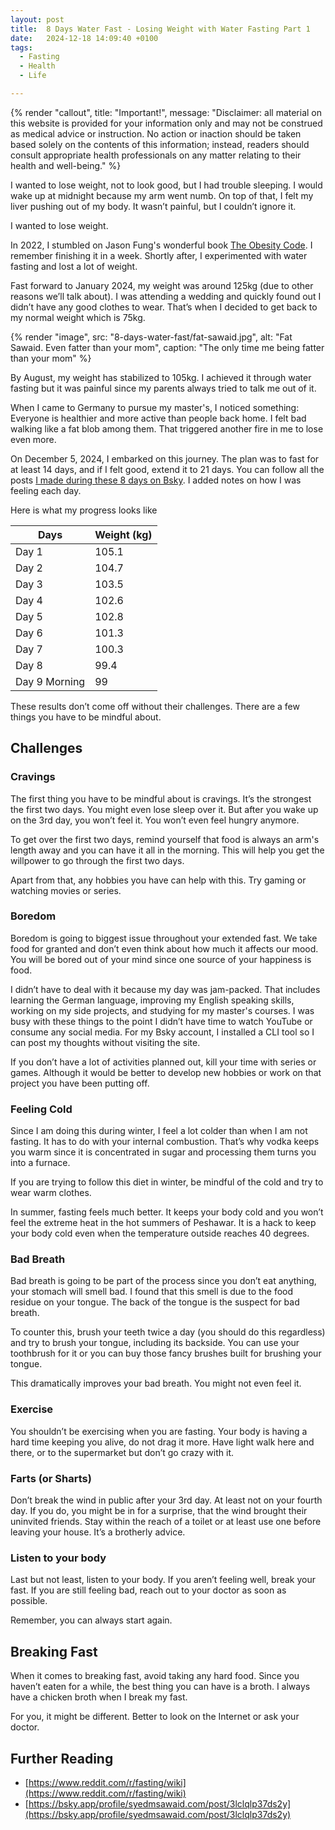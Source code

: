 ```yaml
---
layout: post
title:  8 Days Water Fast - Losing Weight with Water Fasting Part 1
date:   2024-12-18 14:09:40 +0100
tags:
  - Fasting
  - Health
  - Life

---
```


{% render "callout", title: "Important!", message: "Disclaimer: all material on this website is provided for your information only and may not be construed as medical advice or instruction. No action or inaction should be taken based solely on the contents of this information; instead, readers should consult appropriate health professionals on any matter relating to their health and well-being." %}

I wanted to lose weight, not to look good, but I had trouble sleeping. I would wake up at midnight because my arm went numb. On top of that, I felt my liver pushing out of my body. It wasn’t painful, but I couldn’t ignore it.

I wanted to lose weight.

In 2022, I stumbled on Jason Fung's wonderful book [The Obesity Code](https://www.goodreads.com/book/show/24945404-the-obesity-code). I remember finishing it in a week. Shortly after, I experimented with water fasting and lost a lot of weight.

Fast forward to January 2024, my weight was around 125kg (due to other reasons we’ll talk about). I was attending a wedding and quickly found out I didn’t have any good clothes to wear. That’s when I decided to get back to my normal weight which is 75kg.

{% render "image", src: "8-days-water-fast/fat-sawaid.jpg", alt: "Fat Sawaid. Even fatter than your mom", caption: "The only time me being fatter than your mom" %}

By August, my weight has stabilized to 105kg. I achieved it through water fasting but it was painful since my parents always tried to talk me out of it.

When I came to Germany to pursue my master's, I noticed something: Everyone is healthier and more active than people back home. I felt bad walking like a fat blob among them. That triggered another fire in me to lose even more.

On December 5, 2024, I embarked on this journey. The plan was to fast for at least 14 days, and if I felt good, extend it to 21 days. You can follow all the posts [I made during these 8 days on Bsky](https://bsky.app/profile/syedmsawaid.com/post/3lclqlp37ds2y). I added notes on how I was feeling each day.

Here is what my progress looks like

| Days          | Weight (kg) |
|---------------|-------------|
| Day 1         | 105.1       |
| Day 2         | 104.7       |
| Day 3         | 103.5       |
| Day 4         | 102.6       |
| Day 5         | 102.8       |
| Day 6         | 101.3       |
| Day 7         | 100.3       |
| Day 8         | 99.4        |
| Day 9 Morning | 99          |

These results don’t come off without their challenges. There are a few things you have to be mindful about.

## Challenges

### Cravings

The first thing you have to be mindful about is cravings. It’s the strongest the first two days. You might even lose sleep over it. But after you wake up on the 3rd day, you won’t feel it. You won’t even feel hungry anymore.

To get over the first two days, remind yourself that food is always an arm's length away and you can have it all in the morning. This will help you get the willpower to go through the first two days.

Apart from that, any hobbies you have can help with this. Try gaming or watching movies or series.

### Boredom

Boredom is going to biggest issue throughout your extended fast. We take food for granted and don’t even think about how much it affects our mood. You will be bored out of your mind since one source of your happiness is food.

I didn’t have to deal with it because my day was jam-packed. That includes learning the German language, improving my English speaking skills, working on my side projects, and studying for my master's courses. I was busy with these things to the point I didn’t have time to watch YouTube or consume any social media. For my Bsky account, I installed a CLI tool so I can post my thoughts without visiting the site.

If you don’t have a lot of activities planned out, kill your time with series or games. Although it would be better to develop new hobbies or work on that project you have been putting off.

### Feeling Cold

Since I am doing this during winter, I feel a lot colder than when I am not fasting. It has to do with your internal combustion. That’s why vodka keeps you warm since it is concentrated in sugar and processing them turns you into a furnace.

If you are trying to follow this diet in winter, be mindful of the cold and try to wear warm clothes.

In summer, fasting feels much better. It keeps your body cold and you won’t feel the extreme heat in the hot summers of Peshawar. It is a hack to keep your body cold even when the temperature outside reaches 40 degrees.

### Bad Breath

Bad breath is going to be part of the process since you don’t eat anything, your stomach will smell bad. I found that this smell is due to the food residue on your tongue. The back of the tongue is the suspect for bad breath.

To counter this, brush your teeth twice a day (you should do this regardless) and try to brush your tongue, including its backside. You can use your toothbrush for it or you can buy those fancy brushes built for brushing your tongue.

This dramatically improves your bad breath. You might not even feel it.

### Exercise

You shouldn’t be exercising when you are fasting. Your body is having a hard time keeping you alive, do not drag it more. Have light walk here and there, or to the supermarket but don’t go crazy with it.

### Farts (or Sharts)

Don’t break the wind in public after your 3rd day. At least not on your fourth day. If you do, you might be in for a surprise, that the wind brought their uninvited friends. Stay within the reach of a toilet or at least use one before leaving your house. It’s a brotherly advice.

### Listen to your body
Last but not least, listen to your body. If you aren’t feeling well, break your fast. If you are still feeling bad, reach out to your doctor as soon as possible.

Remember, you can always start again.

## Breaking Fast

When it comes to breaking fast, avoid taking any hard food. Since you haven’t eaten for a while, the best thing you can have is a broth. I always have a chicken broth when I break my fast.

For you, it might be different. Better to look on the Internet or ask your doctor.

## Further Reading

- [https://www.reddit.com/r/fasting/wiki](https://www.reddit.com/r/fasting/wiki)
- [https://bsky.app/profile/syedmsawaid.com/post/3lclqlp37ds2y](https://bsky.app/profile/syedmsawaid.com/post/3lclqlp37ds2y)